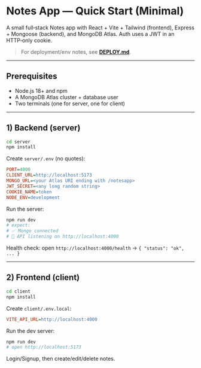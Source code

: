 # Notes App — Quick Start (Minimal)

A small full‑stack Notes app with React + Vite + Tailwind (frontend), Express + Mongoose (backend), and MongoDB Atlas. Auth uses a JWT in an HTTP‑only cookie.

> For deployment/env notes, see **[DEPLOY.md](./DEPLOY.md)**.

---

## Prerequisites
- Node.js 18+ and npm
- A MongoDB Atlas cluster + database user
- Two terminals (one for server, one for client)

---

## 1) Backend (server)

```bash
cd server
npm install
```

Create `server/.env` (no quotes):
```ini
PORT=4000
CLIENT_URL=http://localhost:5173
MONGO_URL=<your Atlas URI ending with /notesapp>
JWT_SECRET=<any long random string>
COOKIE_NAME=token
NODE_ENV=development
```

Run the server:
```bash
npm run dev
# expect:
# ✅ Mongo connected
# 🚀 API listening on http://localhost:4000
```

Health check: open `http://localhost:4000/health` → `{ "status": "ok", ... }`

---

## 2) Frontend (client)

```bash
cd client
npm install
```

Create `client/.env.local`:
```ini
VITE_API_URL=http://localhost:4000
```

Run the dev server:
```bash
npm run dev
# open http://localhost:5173
```

Login/Signup, then create/edit/delete notes.

